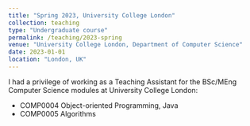 ```yaml
---
title: "Spring 2023, University College London"
collection: teaching
type: "Undergraduate course"
permalink: /teaching/2023-spring
venue: "University College London, Department of Computer Science"
date: 2023-01-01
location: "London, UK"
---
```


I had a privilege of working as a Teaching Assistant for the BSc/MEng Computer Science modules at University College London:

- COMP0004 Object-oriented Programming, Java
- COMP0005 Algorithms
